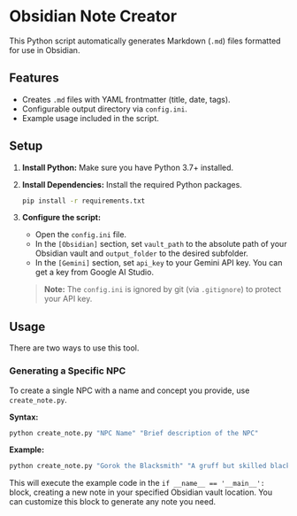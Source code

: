 # Obsidian Note Creator

This Python script automatically generates Markdown (`.md`) files formatted for use in Obsidian.

## Features

- Creates `.md` files with YAML frontmatter (title, date, tags).
- Configurable output directory via `config.ini`.
- Example usage included in the script.

## Setup

1.  **Install Python:** Make sure you have Python 3.7+ installed.
2.  **Install Dependencies:** Install the required Python packages.
    ```bash
    pip install -r requirements.txt
    ```

3.  **Configure the script:**
    - Open the `config.ini` file.
    - In the `[Obsidian]` section, set `vault_path` to the absolute path of your Obsidian vault and `output_folder` to the desired subfolder.
    - In the `[Gemini]` section, set `api_key` to your Gemini API key. You can get a key from Google AI Studio.

    > **Note:** The `config.ini` is ignored by git (via `.gitignore`) to protect your API key.

## Usage

There are two ways to use this tool.

### Generating a Specific NPC

To create a single NPC with a name and concept you provide, use `create_note.py`.

**Syntax:**
```bash
python create_note.py "NPC Name" "Brief description of the NPC"
```

**Example:**

```bash
python create_note.py "Gorok the Blacksmith" "A gruff but skilled blacksmith who lost his family in the war."
```

This will execute the example code in the `if __name__ == '__main__':` block, creating a new note in your specified Obsidian vault location. You can customize this block to generate any note you need.